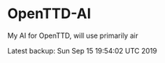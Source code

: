 # OpenTTD-AI
My AI for OpenTTD, will use primarily air

Latest backup: Sun Sep 15 19:54:02 UTC 2019
